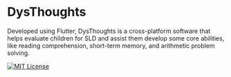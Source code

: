 # DysThoughts

Developed using Flutter, DysThoughts is a cross-platform software that helps evaluate children for SLD and assist them develop some core abilities, like reading comprehension, short-term memory, and arithmetic problem solving.

[![MIT License](https://img.shields.io/badge/License-MIT-green.svg)](https://choosealicense.com/licenses/mit/)

